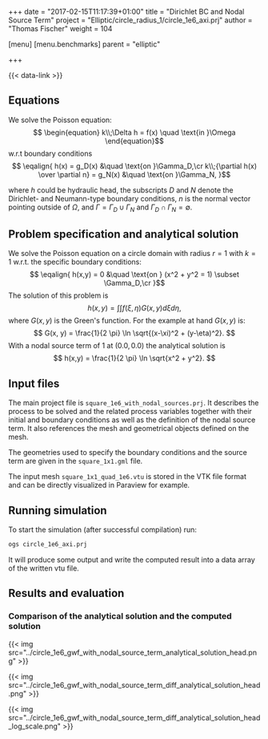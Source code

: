 +++
date = "2017-02-15T11:17:39+01:00"
title = "Dirichlet BC and Nodal Source Term"
project = "Elliptic/circle_radius_1/circle_1e6_axi.prj"
author = "Thomas Fischer"
weight = 104

[menu]
  [menu.benchmarks]
    parent = "elliptic"

+++

{{< data-link >}}

## Equations

We solve the Poisson equation:
$$
\begin{equation}
k\\;\Delta h = f(x) \quad \text{in }\Omega
\end{equation}$$
w.r.t boundary conditions
$$
\eqalign{
h(x) = g_D(x) &\quad \text{on }\Gamma_D,\cr
k\\;{\partial h(x) \over \partial n} = g_N(x) &\quad \text{on }\Gamma_N,
}$$

where $h$ could be hydraulic head, the subscripts $D$ and $N$ denote the Dirichlet- and Neumann-type boundary conditions, $n$ is the normal vector pointing outside of $\Omega$, and $\Gamma = \Gamma_D \cup \Gamma_N$ and $\Gamma_D \cap \Gamma_N = \emptyset$.

## Problem specification and analytical solution

We solve the Poisson equation on a circle domain with radius $r = 1$ with $k = 1$ w.r.t. the specific boundary conditions:
$$
\eqalign{
h(x,y) = 0 &\quad \text{on } (x^2 + y^2 = 1) \subset \Gamma_D,\cr
}$$
The solution of this problem is
$$
h(x,y) = \int \int f(\xi, \eta) G(x, y) d \xi d \eta,
$$
where $G(x, y)$ is the Green's function. For the example at hand $G(x, y)$ is:
$$
G(x, y) = \frac{1}{2 \pi} \ln \sqrt{(x-\xi)^2 + (y-\eta)^2}.
$$
With a nodal source term of 1 at $(0.0, 0.0)$ the analytical solution is
$$
h(x,y) = \frac{1}{2 \pi} \ln \sqrt{x^2 + y^2}.
$$

## Input files

The main project file is `square_1e6_with_nodal_sources.prj`. It describes the process to be solved and the related process variables together with their initial and boundary conditions as well as the definition of the nodal source term. It also references the mesh and geometrical objects defined on the mesh.

The geometries used to specify the boundary conditions and the source term are given in the `square_1x1.gml` file.

The input mesh `square_1x1_quad_1e6.vtu` is stored in the VTK file format and can be directly visualized in Paraview for example.

## Running simulation

To start the simulation (after successful compilation) run:

```bash
ogs circle_1e6_axi.prj
```

It will produce some output and write the computed result into a data array of the written vtu file.

## Results and evaluation

### Comparison of the analytical solution and the computed solution

{{< img src="../circle_1e6_gwf_with_nodal_source_term_analytical_solution_head.png" >}}

{{< img src="../circle_1e6_gwf_with_nodal_source_term_diff_analytical_solution_head.png" >}}

{{< img src="../circle_1e6_gwf_with_nodal_source_term_diff_analytical_solution_head_log_scale.png" >}}
